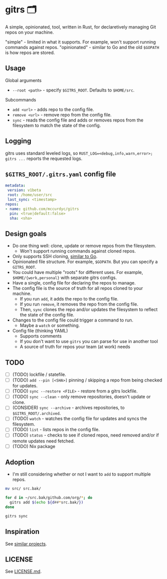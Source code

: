 <!-- vale off -->
# gitrs 🗂️

A simple, opinionated, tool, written in Rust, for declaretively managing Git
repos on your machine.
<!-- vale on -->

"simple" - limited in what it supports. For example, won't support running commands
against repos.
"opinionated" - similar to Go and the old `$GOPATH` is how repos are stored.

## Usage

Global arguments

- `--root <path>` - specify `$GITRS_ROOT`. Defaults to `$HOME/src`.

Subcommands

- `add <url>` - adds repo to the config file.
- `remove <url>` - remove repo from the config file.
- `sync` - reads the config file and adds or removes repos from the filesystem
to match the state of the config.

## Logging

gitrs uses standard leveled logs, so `RUST_LOG=<debug,info,warn,error>; gitrs ...`
reports the requested logs.

## `$GITRS_ROOT/.gitrs.yaml` config file

```yaml
metadata:
 version: v1beta
 root: /home/user/src
 last_sync: <timestamp>
repos:
- name: github.com/mccurdyc/gitrs
  pin: <true|default:false>
  sha: <sha>
```

## Design goals

- Do one thing well: clone, update or remove repos from the filesystem.
  - Won't support running commands against cloned repos.
- Only supports SSH cloning, [similar to Go](https://cs.opensource.google/go/go/+/refs/heads/master:src/cmd/go/internal/get/get.go%3Bdrc=91b8cc0dfaae12af1a89e2b7ad3da10728883ee1%3Bl=423).
- Opinionated file structure. For example, `$GOPATH`. But you can specify a `GITRS_ROOT`.
- You could have multiple "roots" for different uses.
For example, `$HOME/{work,personal}` with separate gitrs configs.
- Have a single, config file for declaring the repos to manage.
- The config file is the source of truth for all repos cloned to your machine.
  - If you run `add`, it adds the repo to the config file.
  - If you run `remove`, it removes the repo from the config file.
  - Then, `sync` clones the repo and/or updates the filesystem to reflect
  the state of the config file.
- Changes to the config file could trigger a command to run.
  - Maybe a `watch` or something.
- Config file (thinking YAML)
  - Supports comments
  - If you don't want to use `gitrs` you can parse for use in another tool
  - A source of truth for repos your team (at work) needs

## TODO

- [ ] (TODO) lockfile / statefile.
- [ ] (TODO) `add --pin [<SHA>]` pinning / skipping a repo from being checked for updates.
- [ ] (TODO) `sync --restore <FILE>` - restore from a gitrs lockfile.
- [ ] (TODO) `sync --clean` - only remove repositories, doesn't update or clone.
- [ ] (CONSIDER) `sync --archive` - archives repositories, to `$GITRS_ROOT/.archived`.
- [ ] (TODO) `watch` - watches the config file for updates and syncs the filesystem.
- [ ] (TODO) `list` - lists repos in the config file.
- [ ] (TODO) `status` - checks to see if cloned repos, need removed and/or if
  remote updates need fetched.
- [ ] (TODO) Nix package

## Adoption

- I'm still considering whether or not I want to `add` to support multiple repos.

```bash
mv src/ src.bak/

for d in ~/src.bak/github.com/org/*; do
  gitrs add $(echo ${d##*src.bak/})
done

gitrs sync
```

## Inspiration

See [similar projects](./docs/inspiration.md).

## LICENSE

See [LICENSE.md](./LICENSE.md).
